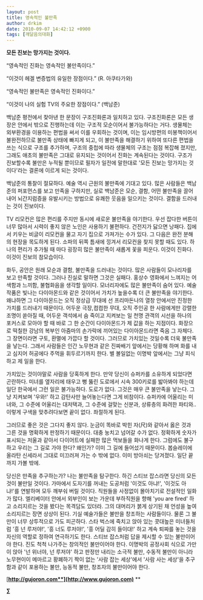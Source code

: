 ```yaml
---
layout: post
title: 영속적인 불만족
author: drkim
date: 2010-09-07 14:42:12 +0900
tags: [깨달음의대화]
---
```

**모든 진보는 망가지는 것이다.**



“영속적인 진화는 영속적인 불만족이다.”

“이것이 헤겔 변증법의 유일한 장점이다.” (R. 아쿠타가와)



“영속적인 불만족은 영속적인 진화이다.”

“이것이 나의 실험 TV의 주요한 장점이다.” (백남준)



백남준 평전에서 찾아낸 한 문장이 구조진화론과 일치하고 있다. 구조진화론은 모든 생장은 안에서 밖으로 진행하는데 이는 구조적 모순이어서 불가능하다는 거다. 생물체는 외부환경을 이용하는 편법을 써서 이를 우회하는 것이며, 이는 임시방편의 미봉책이어서 불완전하므로 불만족 상태에 빠지게 되고, 이 불만족을 해결하기 위하여 또다른 편법을 쓰는 식으로 구조를 추가하며, 구조의 중첩에 따라 생물체의 구조는 점점 복잡해 졌지만, 그래도 애초의 불만족은 그대로 유지되는 것이어서 진화는 계속된다는 것이다. 구조가 진보할수록 불만은 누적될 뿐이므로 필자가 일전에 말한대로 '모든 진보는 망가지는 것이다'라는 결론에 이르게 되는 것이다. 



백남준의 통찰이 절묘하다. 예술 역시 근원의 불만족에 기대고 있다. 많은 사람들은 백남준의 퍼포먼스를 보고 만족을 구하지만, 실로 백남준은 모순, 결함, 어떤 불만족을 끌어내어 뇌간지럼증을 유발시키는 방법으로 유쾌한 웃음을 일으키는 것이다. 결함을 드러내는 것이 진보이다. 



TV 리모컨은 많은 편리를 주지만 동시에 새로운 불만족을 야기한다. 우선 잡다한 버튼이 너무 많아서 시력이 좋지 않은 노인은 사용하기 불편하다. 건전지가 닳으면 낭패다. 집에서 키우는 비글이 리모컨을 물고 자기 집으로 가져가는 수가 있다. 그 다음은 완전 분해의 현장을 목도하게 된다. 소파의 뒤쪽 틈새에 낑겨서 리모컨을 찾지 못할 때도 있다. 하나의 편리가 추가될 때 마다 굉장히 많은 불만족이 새롭게 꽃을 피운다. 이것이 진화다. 이것이 진보의 참모습이다. 



화두, 공안은 원래 모순과 결함, 불만족을 드러내는 것이다. 많은 사람들이 모나리자를 보고 만족할 것이다. 그러나 진실로 말하면 그것은 실패다. 홍상수 영화에서 느껴지는 어색함과 느끼함, 불협화음을 생각할 일이다. 모너리자에도 많은 불만족이 숨어 있다. 예술작품은 빛나는 다이아몬드와 같은 것이어서 가치가 높을수록 더 큰 불만족을 야기한다. 왜냐하면 그 다이아몬드는 오직 정상급 무대에 선 프리마돈나의 열창 안에서만 진정한 가치를 드러내기 때문이다. 어두운 극장,컴컴한 무대, 오직 주인공 한 사람에게만 강렬한 조명이 쏟아질 때, 어두운 객석에서 숨 죽이고 지켜보는 일 천명 관객의 시선을 하나의 포커스로 모아야 할 때 바로 그 한 순간이 다이아몬드가 제 값을 하는 지점이다. 화장으로 떡칠한 강남의 복부인 아줌마의 손가락에 끼어있는 다이아몬드라면 죽음 그 자체다. 그 장면이라면 구토, 환멸에 가깝다 할 것이다. 그러므로 가치있는 것일수록 더욱 불만족을 낳는다. 그래서 사람들은 인간 노무현과 같은 진짜배기 앞에서는 당황해 하며 화를 내고 심지어 허공에다 주먹을 휘두르기까지 한다. 별 볼일없는 이명박 앞에서는 그냥 피식 하고 제 일을 한다. 



가치있는 것이야말로 사람을 당혹하게 한다. 만약 당신이 슈퍼카를 소유하게 되었다면 곤란하다. 미녀를 옆자리에 태우고 뻥 뚫린 도로에서 시속 300키로를 밟아봐야 하는데 일단 한국에서 그런 일은 불가능하다. 도로가 없다. 그것은 매우 큰 불만족을 낳는다. 그냥 지켜보며 '우와!' 하고 감탄사만 늘어놓는다면 그게 비참이다. 슈퍼카에 어울리는 미녀와, 그 수준에 어울리는 대저택과, 그 수준에 걸맞는 신분과, 상류층의 화려한 파티와.. 이렇게 구색을 맞추려다보면 끝이 없다. 좌절하게 된다. 



그러므로 좋은 것은 그다지 좋지 않다. 눈금이 똑바로 박힌 자(尺)와 같아서 옳은 것과 그른 것을 명확하게 판정하기 때문이다. 대충 눙치고 넘어갈 수가 없다. 정확하게 숫자가 표시되는 저울과 같아서 다이어트에 실패한 많은 먹보들을 화나게 한다. 그럼에도 불구하고 우리는 그 길로 가야 한다? 왜인가? 이미 그 길에 들어섰기 때문이다. 봅슬레이에 올라탄 신세라서 그대로 미끄러져 가는 수 밖에 없다. 이미 방아쇠는 당겨졌다. 일단 끝까지 가볼 밖에.



당신은 만족을 추구하는가? 나는 불만족을 탐구한다. 하긴 스티브 잡스라면 당신의 모든 것이 불만일 것이다. 가마에서 도자기를 꺼내는 도공처럼 '이것도 아냐!', '이것도 아냐!'를 연발하며 모두 깨부숴 버릴 것이다. 직원들을 사정없이 몰아치기로 전설적인 일화가 많다. 엘리베이터 안에서 외부인이 보는 가운데 부하직원을 향해 'you are fired' 하고 소리지르는 것을 봤다는 목격담도 있더라. 그의 대머리가 붉게 상기된 채 언성을 높여 소리지르는 장면 상상이 된다. 기실 예술가들은 불만을 창조하는 사람들이다. 물론 그 불만이 너무 상투적으로 가도 피곤하다. 스타 벅스에 죽치고 앉아 있는 콧대높은 미녀들처럼 '흥 넌 루저야!', '흥 너도 루저야!', '흥 어딜 감히 들이대!' 하고 계속 퇴짜를 놓는 것을 자신의 역할로 정하여 연극하기도 한다. 스티브 잡스처럼 답을 제시할 수 있는 불만이어야 한다. 진도 척척 나가주는 창의적인 불만이어야 한다. 이명박의 공정사회 식으로 가만이 앉아 '넌 위너야, 넌 루저야' 하고 판정만 내리는 소극적 불만, 수동적 불만이 아니라 노무현이이 메마르고 황폐하기 짝이 없는 '사람 잡는 세상'에서 '사람 사는 세상'을 추구함과 같이 포용하는 불만, 능동적 불만, 창조자의 불만이어야 한다. 













[**http://gujoron.com**](http://www.gujoron.com)** 
**

**∑**
